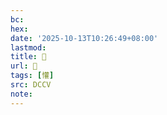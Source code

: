 ```yaml
---
bc:
hex:
date: '2025-10-13T10:26:49+08:00'
lastmod:
title: 􂲉
url: 􂲉
tags: [懽]
src: DCCV
note:
---
```

